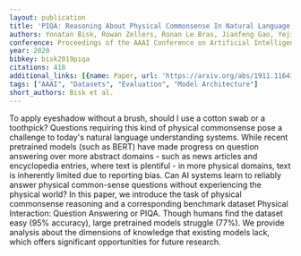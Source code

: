 ```yaml
---
layout: publication
title: 'PIQA: Reasoning About Physical Commonsense In Natural Language'
authors: Yonatan Bisk, Rowan Zellers, Ronan Le Bras, Jianfeng Gao, Yejin Choi
conference: Proceedings of the AAAI Conference on Artificial Intelligence
year: 2020
bibkey: bisk2019piqa
citations: 418
additional_links: [{name: Paper, url: 'https://arxiv.org/abs/1911.11641'}]
tags: ["AAAI", "Datasets", "Evaluation", "Model Architecture"]
short_authors: Bisk et al.
---
```

To apply eyeshadow without a brush, should I use a cotton swab or a
toothpick? Questions requiring this kind of physical commonsense pose a
challenge to today's natural language understanding systems. While recent
pretrained models (such as BERT) have made progress on question answering over
more abstract domains - such as news articles and encyclopedia entries, where
text is plentiful - in more physical domains, text is inherently limited due to
reporting bias. Can AI systems learn to reliably answer physical common-sense
questions without experiencing the physical world? In this paper, we introduce
the task of physical commonsense reasoning and a corresponding benchmark
dataset Physical Interaction: Question Answering or PIQA. Though humans find
the dataset easy (95% accuracy), large pretrained models struggle (77%). We
provide analysis about the dimensions of knowledge that existing models lack,
which offers significant opportunities for future research.